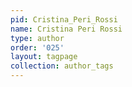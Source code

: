 ```yaml
---
pid: Cristina_Peri_Rossi
name: Cristina Peri Rossi
type: author
order: '025'
layout: tagpage
collection: author_tags
---
```

